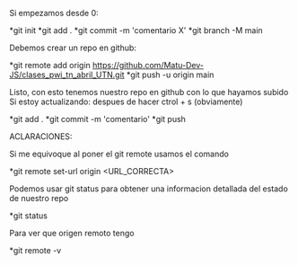 Si empezamos desde 0:

*git init
*git add .
*git commit -m 'comentario X'
*git branch -M main

Debemos crear un repo en github:

*git remote add origin https://github.com/Matu-Dev-JS/clases_pwi_tn_abril_UTN.git
*git push -u origin main

Listo, con esto tenemos nuestro repo en github con lo que hayamos subido
Si estoy actualizando: despues de hacer ctrol + s (obviamente)

*git add .
*git commit -m 'comentario'
*git push

ACLARACIONES:

Si me equivoque al poner el git remote usamos el comando

*git remote set-url origin <URL_CORRECTA>

Podemos usar git status para obtener una informacion detallada del estado de nuestro repo

*git status

Para ver que origen remoto tengo

*git remote -v
